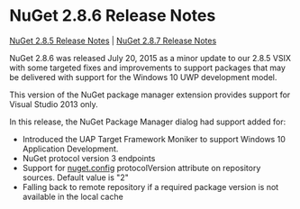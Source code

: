 # NuGet 2.8.6 Release Notes

[NuGet 2.8.5 Release Notes](../nuget-2.8.5) | [NuGet 2.8.7 Release Notes](../nuget-2.8.7)

NuGet 2.8.6 was released July 20, 2015 as a minor update to our 2.8.5 VSIX with some targeted fixes and improvements to support packages that may be delivered with support for the Windows 10 UWP development model.

This version of the NuGet package manager extension provides support for Visual Studio 2013 only.

In this release, the NuGet Package Manager dialog had support added for:

* Introduced the UAP Target Framework Moniker to support Windows 10 Application Development.
* NuGet protocol version 3 endpoints
* Support for [nuget.config](http://docs.nuget.org/consume/NuGet-Config-Settings) protocolVersion attribute on repository sources.  Default value is "2"
* Falling back to remote repository if a required package version is not available in the local cache 

  
